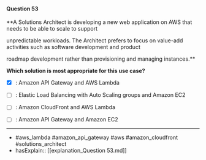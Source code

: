 #### Question  53

**A Solutions Architect is developing a new web application on AWS that needs to be able to scale to support

unpredictable workloads. The Architect prefers to focus on value-add activities such as software development and product

roadmap development rather than provisioning and managing instances.**

**Which solution is most appropriate for this use case?**

- [x] :  Amazon API Gateway and AWS Lambda

- [ ] :  Elastic Load Balancing with Auto Scaling groups and Amazon EC2

- [ ] :  Amazon CloudFront and AWS Lambda

- [ ] :  Amazon API Gateway and Amazon EC2

----

- #aws_lambda #amazon_api_gateway #aws #amazon_cloudfront #solutions_architect
- hasExplain:: [[explanation_Question  53.md]]
